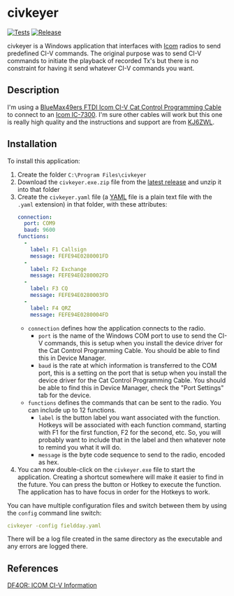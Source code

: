 # civkeyer

[![Tests](https://github.com/bbathe/civkeyer/workflows/Tests/badge.svg)](https://github.com/bbathe/civkeyer/actions) [![Release](https://github.com/bbathe/civkeyer/workflows/Release/badge.svg)](https://github.com/bbathe/civkeyer/actions)

civkeyer is a Windows application that interfaces with [Icom](https://www.icomamerica.com/en/amateur/) radios to send predefined CI-V commands.  The original purpose was to send CI-V commands to initiate the playback of recorded Tx's but there is no constraint for having it send whatever CI-V commands you want.

## Description

I'm using a [BlueMax49ers FTDI Icom CI-V Cat Control Programming Cable](https://smile.amazon.com/gp/product/B074JRWYRP) to connect to an [Icom IC-7300](https://icomamerica.com/en/products/amateur/hf/7300/default.aspx).  I'm sure other cables will work but this one is really high quality and the instructions and support are from [KJ6ZWL](https://www.qrz.com/db/KJ6ZWL).

## Installation

To install this application:

1. Create the folder `C:\Program Files\civkeyer`
2. Download the `civkeyer.exe.zip` file from the [latest release](https://github.com/bbathe/civkeyer/releases) and unzip it into that folder
3. Create the `civkeyer.yaml` file (a [YAML](https://en.wikipedia.org/wiki/YAML) file is a plain text file with the `.yaml` extension) in that folder, with these attributes:
    ```yaml
    connection:
      port: COM9
      baud: 9600
    functions:
      -
        label: F1 Callsign
        message: FEFE94E0280001FD
      -
        label: F2 Exchange
        message: FEFE94E0280002FD
      -
        label: F3 CQ
        message: FEFE94E0280003FD
      -
        label: F4 QRZ
        message: FEFE94E0280004FD
    ```
    - `connection` defines how the application connects to the radio.
      - `port` is the name of the Windows COM port to use to send the CI-V commands, this is setup when you install the device driver for the Cat Control Programming Cable.  You should be able to find this in Device Manager.
      - `baud` is the rate at which information is transferred to the COM port, this is a setting on the port that is setup when you install the device driver for the Cat Control Programming Cable.  You should be able to find this in Device Manager, check the "Port Settings" tab for the device.
    - `functions` defines the commands that can be sent to the radio.  You can include up to 12 functions.
      - `label` is the button label you want associated with the function.  Hotkeys will be associated with each function command, starting with F1 for the first function, F2 for the second, etc.  So, you will probably want to include that in the label and then whatever note to remind you what it will do.
      - `message` is the byte code sequence to send to the radio, encoded as hex.  
4. You can now double-click on the `civkeyer.exe` file to start the application.  Creating a shortcut somewhere will make it easier to find in the future.  You can press the button or Hotkey to execute the function.  The application has to have focus in order for the Hotkeys to work.

You can have multiple configuration files and switch between them by using the `config` command line switch:
  ```yaml
  civkeyer -config fieldday.yaml
  ```

There will be a log file created in the same directory as the executable and any errors are logged there.

## References

[DF4OR: ICOM CI-V Information](http://www.plicht.de/ekki/civ)